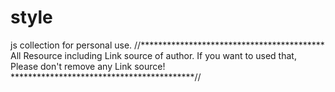 # style
js collection for personal use.
//******************************************
All Resource including Link source of author.
If you want to used that, Please don't remove any Link source!
******************************************//
